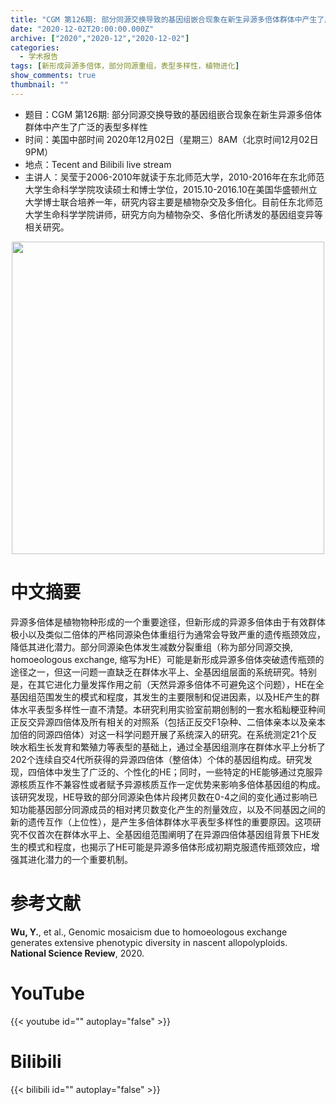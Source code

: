 ```yaml
---
title: "CGM 第126期: 部分同源交换导致的基因组嵌合现象在新生异源多倍体群体中产生了广泛的表型多样性"
date: "2020-12-02T20:00:00.000Z"
archive: ["2020","2020-12","2020-12-02"]
categories:
  - 学术报告
tags: [新形成异源多倍体，部分同源重组，表型多样性，植物进化]
show_comments: true
thumbnail: ""
---
```


- 题目：CGM 第126期: 部分同源交换导致的基因组嵌合现象在新生异源多倍体群体中产生了广泛的表型多样性
- 时间：美国中部时间 2020年12月02日（星期三）8AM（北京时间12月02日 9PM）
- 地点：Tecent and Bilibili live stream
- 主讲人：吴莹于2006-2010年就读于东北师范大学，2010-2016年在东北师范大学生命科学学院攻读硕士和博士学位，2015.10-2016.10在美国华盛顿州立大学博士联合培养一年，研究内容主要是植物杂交及多倍化。目前任东北师范大学生命科学学院讲师，研究方向为植物杂交、多倍化所诱发的基因组变异等相关研究。



<div align="center">
<img src="https://i.loli.net/2020/12/01/XjqiFwxkfvSbZ35.jpg" height=500>
</div>

# 中文摘要

异源多倍体是植物物种形成的一个重要途径，但新形成的异源多倍体由于有效群体极小以及类似二倍体的严格同源染色体重组行为通常会导致严重的遗传瓶颈效应，降低其进化潜力。部分同源染色体发生减数分裂重组（称为部分同源交换, homoeologous exchange, 缩写为HE）可能是新形成异源多倍体突破遗传瓶颈的途径之一，但这一问题一直缺乏在群体水平上、全基因组层面的系统研究。特别是，在其它进化力量发挥作用之前（天然异源多倍体不可避免这个问题），HE在全基因组范围发生的模式和程度，其发生的主要限制和促进因素，以及HE产生的群体水平表型多样性一直不清楚。本研究利用实验室前期创制的一套水稻籼粳亚种间正反交异源四倍体及所有相关的对照系（包括正反交F1杂种、二倍体亲本以及亲本加倍的同源四倍体）对这一科学问题开展了系统深入的研究。在系统测定21个反映水稻生长发育和繁殖力等表型的基础上，通过全基因组测序在群体水平上分析了202个连续自交4代所获得的异源四倍体（整倍体）个体的基因组构成。研究发现，四倍体中发生了广泛的、个性化的HE；同时，一些特定的HE能够通过克服异源核质互作不兼容性或者赋予异源核质互作一定优势来影响多倍体基因组的构成。该研究发现，HE导致的部分同源染色体片段拷贝数在0-4之间的变化通过影响已知功能基因部分同源成员的相对拷贝数变化产生的剂量效应，以及不同基因之间的新的遗传互作（上位性），是产生多倍体群体水平表型多样性的重要原因。这项研究不仅首次在群体水平上、全基因组范围阐明了在异源四倍体基因组背景下HE发生的模式和程度，也揭示了HE可能是异源多倍体形成初期克服遗传瓶颈效应，增强其进化潜力的一个重要机制。


# 参考文献

**Wu, Y.**, et al., Genomic mosaicism due to homoeologous exchange generates extensive phenotypic diversity in nascent allopolyploids. **National Science Review**, 2020. 

# YouTube

{{< youtube id="" autoplay="false" >}}

# Bilibili

{{< bilibili id="" autoplay="false" >}}

